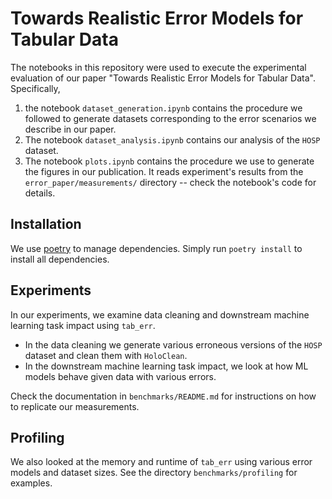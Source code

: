 # Towards Realistic Error Models for Tabular Data

The notebooks in this repository were used to execute the experimental evaluation of our paper "Towards Realistic Error Models for Tabular Data".
Specifically, 

1) the notebook `dataset_generation.ipynb` contains the procedure we followed to generate datasets corresponding to the error scenarios we describe in our paper.
2) The notebook `dataset_analysis.ipynb` contains our analysis of the `HOSP` dataset.
3) The notebook `plots.ipynb` contains the procedure we use to generate the figures in our publication. It reads experiment's results from the `error_paper/measurements/` directory -- check the notebook's code for details.

## Installation
We use [poetry](https://python-poetry.org/) to manage dependencies. Simply run `poetry install` to install all dependencies.

## Experiments
In our experiments, we examine data cleaning and downstream machine learning task impact using `tab_err`. 
- In the data cleaning we generate various erroneous versions of the `HOSP` dataset and clean them with `HoloClean`.
- In the downstream machine learning task impact, we look at how ML models behave given data with various errors.

Check the documentation in `benchmarks/README.md` for instructions on how to replicate our measurements.

## Profiling
We also looked at the memory and runtime of `tab_err` using various error models and dataset sizes. See the directory `benchmarks/profiling` for examples.
